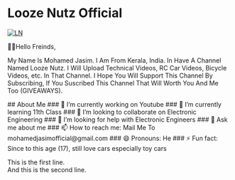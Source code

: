 # Looze Nutz Official
[![LN](https://user-images.githubusercontent.com/85429148/127735435-d2233fe9-9033-4d57-a772-d26e6f709f4b.PNG)](htttps://www.youtube.com/c/LoozeNutz)
<p>👋🏻Hello Freinds,</p>
<p>My Name Is Mohamed Jasim. I Am From Kerala, India. In Have A Channel Named Looze Nutz. I Will Upload Technical Videos, RC Car Videos, Bicycle Videos, etc. In That Channel. I Hope You Will Support This Channel By Subscribing, If You Suscribed This Channel That Will Worth You And Me Too (GIVEAWAYS).</p>
## About Me
### 🔭 I’m currently working on Youtube
### 🌱 I’m currently learning 11th Class
### 👯 I’m looking to collaborate on Electronic Engineering
### 🤔 I’m looking for help with Electronic Engineers
### 💬 Ask me about me
### 📫 How to reach me: Mail Me To mohamedjasimofficial@gmail.com
### 😄 Pronouns: He
### ⚡ Fun fact: Since to this age (17), still love cars especially toy cars
<p>This is the first line.<br>
And this is the second line.</p>
